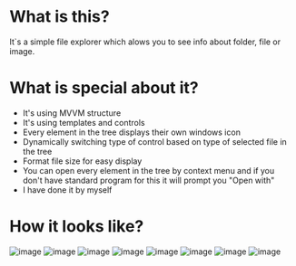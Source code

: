 # What is this?
It`s a simple file explorer which alows you to see info about folder, file or image.

# What is special about it?
* It's using MVVM structure
* It's using templates and controls
* Every element in the tree displays their own windows icon
* Dynamically switching type of control based on type of selected file in the tree
* Format file size for easy display
* You can open every element in the tree by context menu and if you don't have standard program for this it will prompt you "Open with"
* I have done it by myself

# How it looks like?

![image](https://user-images.githubusercontent.com/30532666/62723113-913a2880-ba18-11e9-9673-9405a4918e56.png)
![image](https://user-images.githubusercontent.com/30532666/62723155-ad3dca00-ba18-11e9-89d2-36b57f9265e8.png)
![image](https://user-images.githubusercontent.com/30532666/62723341-26d5b800-ba19-11e9-8002-b77b8f4a033a.png)
![image](https://user-images.githubusercontent.com/30532666/62723418-5ab0dd80-ba19-11e9-8248-9351d817052b.png)
![image](https://user-images.githubusercontent.com/30532666/62723477-774d1580-ba19-11e9-9e12-623fb909c7b2.png)
![image](https://user-images.githubusercontent.com/30532666/62723527-9a77c500-ba19-11e9-9879-aefd9d1a2833.png)
![image](https://user-images.githubusercontent.com/30532666/62723582-b54a3980-ba19-11e9-8406-618aed8c3f02.png)
![image](https://user-images.githubusercontent.com/30532666/62723854-5507c780-ba1a-11e9-8867-6d174797af76.png)

